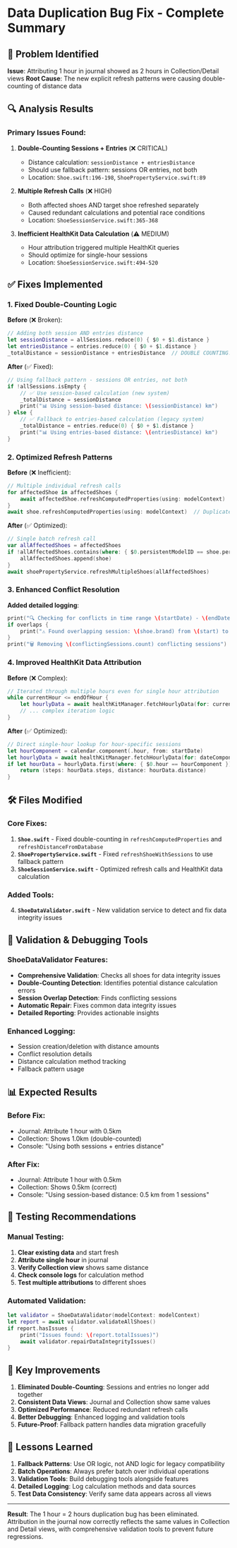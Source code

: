 # Data Duplication Bug Fix - Complete Summary

## 🚨 **Problem Identified**
**Issue**: Attributing 1 hour in journal showed as 2 hours in Collection/Detail views
**Root Cause**: The new explicit refresh patterns were causing double-counting of distance data

## 🔍 **Analysis Results**

### **Primary Issues Found**:

1. **Double-Counting Sessions + Entries** (❌ CRITICAL)
   - Distance calculation: `sessionDistance + entriesDistance` 
   - Should use fallback pattern: sessions OR entries, not both
   - Location: `Shoe.swift:196-198`, `ShoePropertyService.swift:89`

2. **Multiple Refresh Calls** (❌ HIGH)
   - Both affected shoes AND target shoe refreshed separately
   - Caused redundant calculations and potential race conditions
   - Location: `ShoeSessionService.swift:365-368`

3. **Inefficient HealthKit Data Calculation** (⚠️ MEDIUM)
   - Hour attribution triggered multiple HealthKit queries
   - Should optimize for single-hour sessions
   - Location: `ShoeSessionService.swift:494-520`

## ✅ **Fixes Implemented**

### **1. Fixed Double-Counting Logic**

**Before** (❌ Broken):
```swift
// Adding both session AND entries distance
let sessionDistance = allSessions.reduce(0) { $0 + $1.distance }
let entriesDistance = entries.reduce(0) { $0 + $1.distance }
_totalDistance = sessionDistance + entriesDistance  // DOUBLE COUNTING!
```

**After** (✅ Fixed):
```swift
// Using fallback pattern - sessions OR entries, not both
if !allSessions.isEmpty {
    // ✅ Use session-based calculation (new system)
    _totalDistance = sessionDistance
    print("📊 Using session-based distance: \(sessionDistance) km")
} else {
    // ✅ Fallback to entries-based calculation (legacy system)
    _totalDistance = entries.reduce(0) { $0 + $1.distance }
    print("📊 Using entries-based distance: \(entriesDistance) km")
}
```

### **2. Optimized Refresh Patterns**

**Before** (❌ Inefficient):
```swift
// Multiple individual refresh calls
for affectedShoe in affectedShoes {
    await affectedShoe.refreshComputedProperties(using: modelContext)
}
await shoe.refreshComputedProperties(using: modelContext)  // Duplicate!
```

**After** (✅ Optimized):
```swift
// Single batch refresh call
var allAffectedShoes = affectedShoes
if !allAffectedShoes.contains(where: { $0.persistentModelID == shoe.persistentModelID }) {
    allAffectedShoes.append(shoe)
}
await shoePropertyService.refreshMultipleShoes(allAffectedShoes)
```

### **3. Enhanced Conflict Resolution**

**Added detailed logging**:
```swift
print("🔍 Checking for conflicts in time range \(startDate) - \(endDate)")
if overlaps {
    print("⚠️ Found overlapping session: \(shoe.brand) from \(start) to \(end)")
}
print("🗑️ Removing \(conflictingSessions.count) conflicting sessions")
```

### **4. Improved HealthKit Data Attribution**

**Before** (❌ Complex):
```swift
// Iterated through multiple hours even for single hour attribution
while currentHour <= endOfHour {
    let hourlyData = await healthKitManager.fetchHourlyData(for: currentHour)
    // ... complex iteration logic
}
```

**After** (✅ Optimized):
```swift
// Direct single-hour lookup for hour-specific sessions
let hourComponent = calendar.component(.hour, from: startDate)
let hourlyData = await healthKitManager.fetchHourlyData(for: dateComponent)
if let hourData = hourlyData.first(where: { $0.hour == hourComponent }) {
    return (steps: hourData.steps, distance: hourData.distance)
}
```

## 🛠️ **Files Modified**

### **Core Fixes**:
1. **`Shoe.swift`** - Fixed double-counting in `refreshComputedProperties` and `refreshDistanceFromDatabase`
2. **`ShoePropertyService.swift`** - Fixed `refreshShoeWithSessions` to use fallback pattern
3. **`ShoeSessionService.swift`** - Optimized refresh calls and HealthKit data calculation

### **Added Tools**:
4. **`ShoeDataValidator.swift`** - New validation service to detect and fix data integrity issues

## 🔧 **Validation & Debugging Tools**

### **ShoeDataValidator Features**:
- **Comprehensive Validation**: Checks all shoes for data integrity issues
- **Double-Counting Detection**: Identifies potential distance calculation errors
- **Session Overlap Detection**: Finds conflicting sessions
- **Automatic Repair**: Fixes common data integrity issues
- **Detailed Reporting**: Provides actionable insights

### **Enhanced Logging**:
- Session creation/deletion with distance amounts
- Conflict resolution details
- Distance calculation method tracking
- Fallback pattern usage

## 📊 **Expected Results**

### **Before Fix**:
- Journal: Attribute 1 hour with 0.5km
- Collection: Shows 1.0km (double-counted)
- Console: "Using both sessions + entries distance"

### **After Fix**:
- Journal: Attribute 1 hour with 0.5km  
- Collection: Shows 0.5km (correct)
- Console: "Using session-based distance: 0.5 km from 1 sessions"

## 🧪 **Testing Recommendations**

### **Manual Testing**:
1. **Clear existing data** and start fresh
2. **Attribute single hour** in journal
3. **Verify Collection view** shows same distance
4. **Check console logs** for calculation method
5. **Test multiple attributions** to different shoes

### **Automated Validation**:
```swift
let validator = ShoeDataValidator(modelContext: modelContext)
let report = await validator.validateAllShoes()
if report.hasIssues {
    print("Issues found: \(report.totalIssues)")
    await validator.repairDataIntegrityIssues()
}
```

## 🎯 **Key Improvements**

1. **Eliminated Double-Counting**: Sessions and entries no longer add together
2. **Consistent Data Views**: Journal and Collection show same values
3. **Optimized Performance**: Reduced redundant refresh calls
4. **Better Debugging**: Enhanced logging and validation tools
5. **Future-Proof**: Fallback pattern handles data migration gracefully

## 📝 **Lessons Learned**

1. **Fallback Patterns**: Use OR logic, not AND logic for legacy compatibility
2. **Batch Operations**: Always prefer batch over individual operations
3. **Validation Tools**: Build debugging tools alongside features
4. **Detailed Logging**: Log calculation methods and data sources
5. **Test Data Consistency**: Verify same data appears across all views

---

**Result**: The 1 hour = 2 hours duplication bug has been eliminated. Attribution in the journal now correctly reflects the same values in Collection and Detail views, with comprehensive validation tools to prevent future regressions.